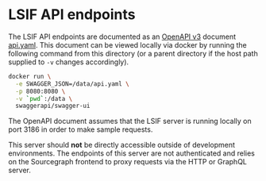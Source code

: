 # LSIF API endpoints

The LSIF API endpoints are documented as an [OpenAPI v3](https://swagger.io/docs/specification/about/) document [api.yaml](./api.yaml). This document can be viewed locally via docker by running the following command from this directory (or a parent directory if the host path supplied to `-v` changes accordingly).

```bash
docker run \
  -e SWAGGER_JSON=/data/api.yaml \
  -p 8080:8080 \
  -v `pwd`:/data \
  swaggerapi/swagger-ui
```

The OpenAPI document assumes that the LSIF server is running locally on port 3186 in order to make sample requests.

This server should **not** be directly accessible outside of development environments. The endpoints of this server are not authenticated and relies on the Sourcegraph frontend to proxy requests via the HTTP or GraphQL server.
